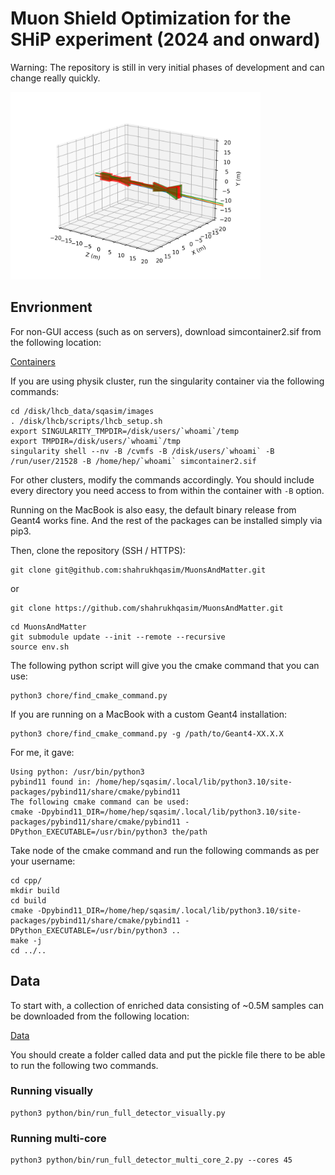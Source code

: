 # Muon Shield Optimization for the SHiP experiment (2024 and onward)

Warning: The repository is still in very initial phases of development and can change really quickly.

<img src="images/shield.png" alt="Muon Shield Visualization" width="400"/>


## Envrionment
For non-GUI access (such as on servers), download simcontainer2.sif from the following location:

[Containers](https://uzh-my.sharepoint.com/:f:/g/personal/shahrukh_qasim_physik_uzh_ch/En9EVDrRsjpIrBnXWGzLQt0BoT65wN2qzBtGbdEJfapBDA?e=b5b776)

If you are using physik cluster, run the singularity container via the following commands:

```
cd /disk/lhcb_data/sqasim/images
. /disk/lhcb/scripts/lhcb_setup.sh
export SINGULARITY_TMPDIR=/disk/users/`whoami`/temp
export TMPDIR=/disk/users/`whoami`/tmp
singularity shell --nv -B /cvmfs -B /disk/users/`whoami` -B /run/user/21528 -B /home/hep/`whoami` simcontainer2.sif
```

For other clusters, modify the commands accordingly. You should include every directory
you need access to from within the container with `-B` option.

Running on the MacBook is also easy, the default binary release from Geant4 works fine. And the rest of the packages can
be installed simply via pip3.


Then, clone the repository (SSH / HTTPS):

```
git clone git@github.com:shahrukhqasim/MuonsAndMatter.git
```
or 
```
git clone https://github.com/shahrukhqasim/MuonsAndMatter.git
```

```
cd MuonsAndMatter
git submodule update --init --remote --recursive
source env.sh
```
The following python script will give you the cmake command that you can use:
```
python3 chore/find_cmake_command.py
```
If you are running on a MacBook with a custom Geant4 installation:
```
python3 chore/find_cmake_command.py -g /path/to/Geant4-XX.X.X
```

For me, it gave: 
```
Using python: /usr/bin/python3
pybind11 found in: /home/hep/sqasim/.local/lib/python3.10/site-packages/pybind11/share/cmake/pybind11
The following cmake command can be used:
cmake -Dpybind11_DIR=/home/hep/sqasim/.local/lib/python3.10/site-packages/pybind11/share/cmake/pybind11 -DPython_EXECUTABLE=/usr/bin/python3 the/path
```
Take node of the cmake command and run the following commands as per your username:

```
cd cpp/
mkdir build
cd build
cmake -Dpybind11_DIR=/home/hep/sqasim/.local/lib/python3.10/site-packages/pybind11/share/cmake/pybind11 -DPython_EXECUTABLE=/usr/bin/python3 ..
make -j
cd ../..
```
## Data
To start with, a collection of enriched data consisting of ~0.5M samples can be downloaded from the following location:

[Data](https://uzh-my.sharepoint.com/:f:/r/personal/shahrukh_qasim_physik_uzh_ch/Documents/MuonShield?csf=1&web=1&e=Dophg7)

You should create a folder called data and put the pickle file there to be able to run the following two commands.

### Running visually
```
python3 python/bin/run_full_detector_visually.py
```

### Running multi-core
```
python3 python/bin/run_full_detector_multi_core_2.py --cores 45
```
